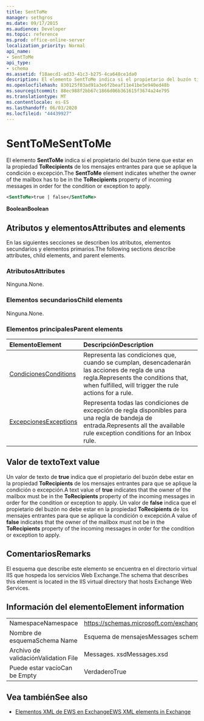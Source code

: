 ```yaml
---
title: SentToMe
manager: sethgros
ms.date: 09/17/2015
ms.audience: Developer
ms.topic: reference
ms.prod: office-online-server
localization_priority: Normal
api_name:
- SentToMe
api_type:
- schema
ms.assetid: f18aecd1-ad33-41c3-b275-4ca648ce1da0
description: El elemento SentToMe indica si el propietario del buzón tiene que estar en la propiedad ToRecipients de los mensajes entrantes para que se aplique la condición o excepción.
ms.openlocfilehash: 830125f03ad91a3e6f2beaf11e41be5e940ed48b
ms.sourcegitcommit: 88ec988f2bb67c1866d06b361615f3674a24e795
ms.translationtype: MT
ms.contentlocale: es-ES
ms.lasthandoff: 06/03/2020
ms.locfileid: "44439927"
---
```

# <a name="senttome"></a><span data-ttu-id="cdc00-103">SentToMe</span><span class="sxs-lookup"><span data-stu-id="cdc00-103">SentToMe</span></span>

<span data-ttu-id="cdc00-104">El elemento **SentToMe** indica si el propietario del buzón tiene que estar en la propiedad **ToRecipients** de los mensajes entrantes para que se aplique la condición o excepción.</span><span class="sxs-lookup"><span data-stu-id="cdc00-104">The **SentToMe** element indicates whether the owner of the mailbox has to be in the **ToRecipients** property of incoming messages in order for the condition or exception to apply.</span></span> 
  
```XML
<SentToMe>true | false</SentToMe>
```

 <span data-ttu-id="cdc00-105">**Boolean**</span><span class="sxs-lookup"><span data-stu-id="cdc00-105">**Boolean**</span></span>
## <a name="attributes-and-elements"></a><span data-ttu-id="cdc00-106">Atributos y elementos</span><span class="sxs-lookup"><span data-stu-id="cdc00-106">Attributes and elements</span></span>

<span data-ttu-id="cdc00-107">En las siguientes secciones se describen los atributos, elementos secundarios y elementos primarios.</span><span class="sxs-lookup"><span data-stu-id="cdc00-107">The following sections describe attributes, child elements, and parent elements.</span></span>
  
### <a name="attributes"></a><span data-ttu-id="cdc00-108">Atributos</span><span class="sxs-lookup"><span data-stu-id="cdc00-108">Attributes</span></span>

<span data-ttu-id="cdc00-109">Ninguna.</span><span class="sxs-lookup"><span data-stu-id="cdc00-109">None.</span></span>
  
### <a name="child-elements"></a><span data-ttu-id="cdc00-110">Elementos secundarios</span><span class="sxs-lookup"><span data-stu-id="cdc00-110">Child elements</span></span>

<span data-ttu-id="cdc00-111">Ninguna.</span><span class="sxs-lookup"><span data-stu-id="cdc00-111">None.</span></span>
  
### <a name="parent-elements"></a><span data-ttu-id="cdc00-112">Elementos principales</span><span class="sxs-lookup"><span data-stu-id="cdc00-112">Parent elements</span></span>

|<span data-ttu-id="cdc00-113">**Elemento**</span><span class="sxs-lookup"><span data-stu-id="cdc00-113">**Element**</span></span>|<span data-ttu-id="cdc00-114">**Descripción**</span><span class="sxs-lookup"><span data-stu-id="cdc00-114">**Description**</span></span>|
|:-----|:-----|
|[<span data-ttu-id="cdc00-115">Condiciones</span><span class="sxs-lookup"><span data-stu-id="cdc00-115">Conditions</span></span>](conditions.md) <br/> |<span data-ttu-id="cdc00-116">Representa las condiciones que, cuando se cumplan, desencadenarán las acciones de regla de una regla.</span><span class="sxs-lookup"><span data-stu-id="cdc00-116">Represents the conditions that, when fulfilled, will trigger the rule actions for a rule.</span></span>  <br/> |
|[<span data-ttu-id="cdc00-117">Excepciones</span><span class="sxs-lookup"><span data-stu-id="cdc00-117">Exceptions</span></span>](exceptions.md) <br/> |<span data-ttu-id="cdc00-118">Representa todas las condiciones de excepción de regla disponibles para una regla de bandeja de entrada.</span><span class="sxs-lookup"><span data-stu-id="cdc00-118">Represents all the available rule exception conditions for an Inbox rule.</span></span>  <br/> |
   
## <a name="text-value"></a><span data-ttu-id="cdc00-119">Valor de texto</span><span class="sxs-lookup"><span data-stu-id="cdc00-119">Text value</span></span>

<span data-ttu-id="cdc00-120">Un valor de texto de **true** indica que el propietario del buzón debe estar en la propiedad **ToRecipients** de los mensajes entrantes para que se aplique la condición o excepción.</span><span class="sxs-lookup"><span data-stu-id="cdc00-120">A text value of **true** indicates that the owner of the mailbox must be in the **ToRecipients** property of the incoming messages in order for the condition or exception to apply.</span></span> <span data-ttu-id="cdc00-121">Un valor de **false** indica que el propietario del buzón no debe estar en la propiedad **ToRecipients** de los mensajes entrantes para que se aplique la condición o excepción.</span><span class="sxs-lookup"><span data-stu-id="cdc00-121">A value of **false** indicates that the owner of the mailbox must not be in the **ToRecipients** property of the incoming messages in order for the condition or exception to apply.</span></span> 
  
## <a name="remarks"></a><span data-ttu-id="cdc00-122">Comentarios</span><span class="sxs-lookup"><span data-stu-id="cdc00-122">Remarks</span></span>

<span data-ttu-id="cdc00-123">El esquema que describe este elemento se encuentra en el directorio virtual IIS que hospeda los servicios Web Exchange.</span><span class="sxs-lookup"><span data-stu-id="cdc00-123">The schema that describes this element is located in the IIS virtual directory that hosts Exchange Web Services.</span></span>
  
## <a name="element-information"></a><span data-ttu-id="cdc00-124">Información del elemento</span><span class="sxs-lookup"><span data-stu-id="cdc00-124">Element information</span></span>

|||
|:-----|:-----|
|<span data-ttu-id="cdc00-125">Namespace</span><span class="sxs-lookup"><span data-stu-id="cdc00-125">Namespace</span></span>  <br/> |https://schemas.microsoft.com/exchange/services/2006/messages  <br/> |
|<span data-ttu-id="cdc00-126">Nombre de esquema</span><span class="sxs-lookup"><span data-stu-id="cdc00-126">Schema Name</span></span>  <br/> |<span data-ttu-id="cdc00-127">Esquema de mensajes</span><span class="sxs-lookup"><span data-stu-id="cdc00-127">Messages schema</span></span>  <br/> |
|<span data-ttu-id="cdc00-128">Archivo de validación</span><span class="sxs-lookup"><span data-stu-id="cdc00-128">Validation File</span></span>  <br/> |<span data-ttu-id="cdc00-129">Messages. xsd</span><span class="sxs-lookup"><span data-stu-id="cdc00-129">Messages.xsd</span></span>  <br/> |
|<span data-ttu-id="cdc00-130">Puede estar vacío</span><span class="sxs-lookup"><span data-stu-id="cdc00-130">Can be Empty</span></span>  <br/> |<span data-ttu-id="cdc00-131">Verdadero</span><span class="sxs-lookup"><span data-stu-id="cdc00-131">True</span></span>  <br/> |
   
## <a name="see-also"></a><span data-ttu-id="cdc00-132">Vea también</span><span class="sxs-lookup"><span data-stu-id="cdc00-132">See also</span></span>



- [<span data-ttu-id="cdc00-133">Elementos XML de EWS en Exchange</span><span class="sxs-lookup"><span data-stu-id="cdc00-133">EWS XML elements in Exchange</span></span>](ews-xml-elements-in-exchange.md)

